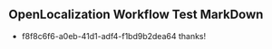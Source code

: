 ## OpenLocalization Workflow Test MarkDown
* f8f8c6f6-a0eb-41d1-adf4-f1bd9b2dea64 
thanks!<!--HONumber=Mar16_HO3-->
